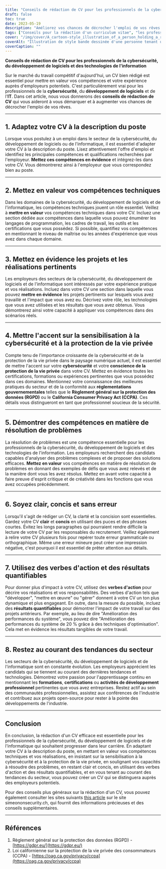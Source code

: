 ```yaml
---
title: "Conseils de rédaction de CV pour les professionnels de la cybersécurité, du développement de logiciels et des technologies de l'information"
draft: false
toc: true
date: 2023-05-19
description: "Améliorez vos chances de décrocher l'emploi de vos rêves grâce à ces conseils d'experts en rédaction de CV pour les professionnels de la cybersécurité, du développement de logiciels et de l'informatique."
tags: ["Conseils pour la rédaction d'un curriculum vitae", "les professionnels de la cybersécurité", "développement de logiciels", "Professionnels de l'informatique", "recherche d'emploi", "conseils de carrière", "compétences techniques", "Points forts du projet", "sensibilisation à la cybersécurité", "les compétences en matière de résolution de problèmes", "tendances de l'industrie", "développement professionnel", "Conformité au GDPR", "Règlements de l'ACCP", "marché du travail", "optimisation du CV", "demande d'emploi", "conseils en matière de curriculum vitae", "les stratégies de recherche d'emploi", "l'avancement de la carrière"]
cover: "/img/cover/A_cartoon-style_illustration_of_a_person_holding_a_resume.png"
coverAlt: "Illustration de style bande dessinée d'une personne tenant un curriculum vitae, entourée de symboles de cybersécurité et d'extraits de code."
coverCaption: ""
---
```


**Conseils de rédaction de CV pour les professionnels de la cybersécurité, du développement de logiciels et des technologies de l'information**

Sur le marché du travail compétitif d'aujourd'hui, un CV bien rédigé est essentiel pour mettre en valeur vos compétences et votre expérience auprès d'employeurs potentiels. C'est particulièrement vrai pour les professionnels de la **cybersécurité**, du **développement de logiciels** et de l'**IT**. Dans cet article, nous vous donnerons des **conseils de rédaction de CV** qui vous aideront à vous démarquer et à augmenter vos chances de décrocher l'emploi de vos rêves.

______

## 1. Adaptez votre CV à la description du poste

Lorsque vous postulez à un emploi dans le secteur de la cybersécurité, du développement de logiciels ou de l'informatique, il est essentiel d'adapter votre CV à la description du poste. Lisez attentivement l'offre d'emploi et identifiez les principales compétences et qualifications recherchées par l'employeur. **Mettez ces compétences en évidence** et intégrez-les dans votre CV. Vous démontrerez ainsi à l'employeur que vous correspondez bien au poste.

______

## 2. Mettez en valeur vos compétences techniques

Dans les domaines de la cybersécurité, du développement de logiciels et de l'informatique, les compétences techniques jouent un rôle essentiel. Veillez à **mettre en valeur** vos compétences techniques dans votre CV. Incluez une section dédiée aux compétences dans laquelle vous pouvez énumérer les langages de programmation, les cadres de travail, les outils et les certifications que vous possédez. Si possible, quantifiez vos compétences en mentionnant le niveau de maîtrise ou les années d'expérience que vous avez dans chaque domaine.

______

## 3. Mettez en évidence les projets et les réalisations pertinents

Les employeurs des secteurs de la cybersécurité, du développement de logiciels et de l'informatique sont intéressés par votre expérience pratique et vos réalisations. Incluez dans votre CV une section dans laquelle vous pouvez **mettre en évidence** les projets pertinents sur lesquels vous avez travaillé et l'impact que vous avez eu. Décrivez votre rôle, les technologies que vous avez utilisées et les résultats que vous avez obtenus. Vous démontrerez ainsi votre capacité à appliquer vos compétences dans des scénarios réels.

______

## 4. Mettre l'accent sur la sensibilisation à la cybersécurité et à la protection de la vie privée

Compte tenu de l'importance croissante de la cybersécurité et de la protection de la vie privée dans le paysage numérique actuel, il est essentiel de mettre l'accent sur votre **cybersécurité** et votre **conscience de la protection de la vie privée** dans votre CV. Mettez en évidence toutes les certifications, formations ou expériences pertinentes que vous possédez dans ces domaines. Mentionnez votre connaissance des meilleures pratiques du secteur et de la conformité aux **réglementations gouvernementales** telles que le **Règlement général sur la protection des données (RGPD)** ou le **California Consumer Privacy Act (CCPA)**. Ces détails vous distingueront en tant que professionnel soucieux de la sécurité.

______

## 5. Démontrer des compétences en matière de résolution de problèmes

La résolution de problèmes est une compétence essentielle pour les professionnels de la cybersécurité, du développement de logiciels et des technologies de l'information. Les employeurs recherchent des candidats capables d'analyser des problèmes complexes et de proposer des solutions efficaces. **Mettez en valeur** vos compétences en matière de résolution de problèmes en donnant des exemples de défis que vous avez relevés et de la manière dont vous les avez résolus. Mettez en avant votre capacité à faire preuve d'esprit critique et de créativité dans les fonctions que vous avez occupées précédemment.

______

## 6. Soyez clair, concis et sans erreur

Lorsqu'il s'agit de rédiger un CV, la clarté et la concision sont essentielles. Gardez votre CV **clair** et **concis** en utilisant des puces et des phrases courtes. Évitez les longs paragraphes qui pourraient rendre difficile la lecture de votre CV par les responsables du recrutement. Veillez également à relire votre CV plusieurs fois pour repérer toute erreur grammaticale ou orthographique. Même une erreur mineure peut créer une impression négative, c'est pourquoi il est essentiel de prêter attention aux détails.

______

## 7. Utilisez des verbes d'action et des résultats quantifiables

Pour donner plus d'impact à votre CV, utilisez des **verbes d'action** pour décrire vos réalisations et vos responsabilités. Des verbes d'action tels que "développer", "mettre en œuvre" ou "gérer" donnent à votre CV un ton plus dynamique et plus engageant. En outre, dans la mesure du possible, incluez des **résultats quantifiables** pour démontrer l'impact de votre travail sur des projets antérieurs. Par exemple, au lieu de dire "Amélioration des performances du système", vous pouvez dire "Amélioration des performances du système de 20 % grâce à des techniques d'optimisation". Cela met en évidence les résultats tangibles de votre travail.

______

## 8. Restez au courant des tendances du secteur

Les secteurs de la cybersécurité, du développement de logiciels et de l'informatique sont en constante évolution. Les employeurs apprécient les candidats qui se tiennent au courant des dernières tendances et technologies. Démontrez votre passion pour l'apprentissage continu en mentionnant les **formations**, **certifications** ou **activités de développement professionnel** pertinentes que vous avez entreprises. Restez actif au sein des communautés professionnelles, assistez aux conférences de l'industrie et contribuez aux projets open-source pour rester à la pointe des développements de l'industrie.

______

## Conclusion

En conclusion, la rédaction d'un CV efficace est essentielle pour les professionnels de la cybersécurité, du développement de logiciels et de l'informatique qui souhaitent progresser dans leur carrière. En adaptant votre CV à la description du poste, en mettant en valeur vos compétences techniques et vos réalisations, en insistant sur la sensibilisation à la cybersécurité et à la protection de la vie privée, en soulignant vos capacités à résoudre des problèmes, en restant clair et concis, en utilisant des verbes d'action et des résultats quantifiables, et en vous tenant au courant des tendances du secteur, vous pouvez créer un CV qui se distinguera auprès des employeurs potentiels.

Pour des conseils plus généraux sur la rédaction d'un CV, vous pouvez également consulter les sites suivants [this article](https://simeononsecurity.ch/other/tips-for-writing-a-great-resume/) sur le site simeononsecurity.ch, qui fournit des informations précieuses et des conseils supplémentaires.

______

## Références

1. Règlement général sur la protection des données (RGPD) - [https://gdpr.eu/](https://gdpr.eu/)
2. Loi californienne sur la protection de la vie privée des consommateurs (CCPA) - [https://oag.ca.gov/privacy/ccpa](https://oag.ca.gov/privacy/ccpa)



